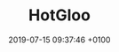 ---
title: HotGloo
intro: Cross platform tool for creating low fidelity wireframes and prototypes.
link: http://www.hotgloo.com
category:
- Wireframing
- Prototyping
image: "/assets/images/hotgloo.png"
date: 2019-07-15 09:37:46 +0100
---